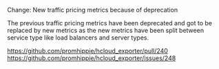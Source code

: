 Change: New traffic pricing metrics because of deprecation

The previous traffic pricing metrics have been deprecated and got to be replaced
by new metrics as the new metrics have been split between service type like load
balancers and server types.

https://github.com/promhippie/hcloud_exporter/pull/240
https://github.com/promhippie/hcloud_exporter/issues/248
